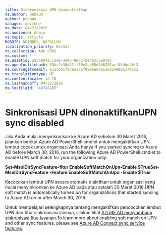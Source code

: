 ```yaml
---
title: Sinkronisasi UPN dinonaktifkan
ms.author: pebaum
author: pebaum
manager: mnirkhe
ms.date: 04/21/2020
ms.audience: Admin
ms.topic: article
ROBOTS: NOINDEX, NOFOLLOW
localization_priority: Normal
ms.collection: Adm_O365
ms.custom: ''
ms.assetid: 2a3489fe-c2a8-4e43-96c2-be4b3c5e978c
ms.openlocfilehash: 33bc7e30d41ff70e2ce55d946202acf45dbcb0f2
ms.sourcegitcommit: 631cbb5f03e5371f0995e976536d24e9d13746c3
ms.translationtype: MT
ms.contentlocale: id-ID
ms.lasthandoff: 04/22/2020
ms.locfileid: "43726107"
---
```

# <a name="upn-sync-disabled"></a><span data-ttu-id="5bc6b-102">Sinkronisasi UPN dinonaktifkan</span><span class="sxs-lookup"><span data-stu-id="5bc6b-102">UPN sync disabled</span></span>

<span data-ttu-id="5bc6b-103">Jika Anda mulai menyinkronkan ke Azure AD sebelum 30 Maret 2016, jalankan berikut Azure AD PowerShell cmdlet untuk mengaktifkan UPN lembut cocok untuk organisasi Anda hanya:</span><span class="sxs-lookup"><span data-stu-id="5bc6b-103">If you started syncing to Azure AD before March 30, 2016, run the following Azure AD PowerShell cmdlet to enable UPN soft match for your organization only:</span></span>
  
 <span data-ttu-id="5bc6b-104">**Set-MsolDirSyncFeature-fitur EnableSoftMatchOnUpn-Enable $True**</span><span class="sxs-lookup"><span data-stu-id="5bc6b-104">**Set-MsolDirSyncFeature -Feature EnableSoftMatchOnUpn -Enable $True**</span></span>
  
<span data-ttu-id="5bc6b-105">Kecocokan lembut UPN secara otomatis diaktifkan untuk organisasi yang mulai menyinkronkan ke Azure AD pada atau setelah 30 Maret 2016.</span><span class="sxs-lookup"><span data-stu-id="5bc6b-105">UPN soft match is automatically turned on for organizations that started syncing to Azure AD on or after March 30, 2016.</span></span>
  
<span data-ttu-id="5bc6b-106">Untuk mempelajari selengkapnya tentang mengaktifkan pencocokan lembut UPN dan fitur sinkronisasi lainnya, silakan lihat [AZURE AD menyambung sinkronisasi fitur layanan](https://docs.microsoft.com/azure/active-directory/connect/active-directory-aadconnectsyncservice-features).</span><span class="sxs-lookup"><span data-stu-id="5bc6b-106">To learn more about enabling soft match on UPN and other sync features, please see [Azure AD Connect sync service features](https://docs.microsoft.com/azure/active-directory/connect/active-directory-aadconnectsyncservice-features).</span></span>
  

